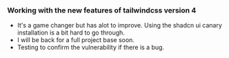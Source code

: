### Working with the new features of tailwindcss version 4
- It's a game changer but has alot to improve. Using the shadcn ui canary installation is a bit hard to go through.
- I will be back for a full project base soon.
- Testing to confirm the vulnerability if there is a bug.